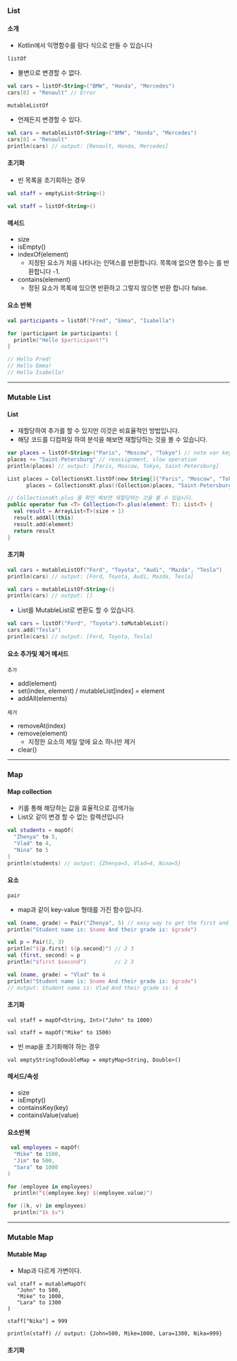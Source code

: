 ### List
#### 소개
* Kotlin에서 익명함수를 람다 식으로 만들 수 있습니다

`listOf`<br>
* 불변으로 변경할 수 없다.

```kotlin
val cars = listOf<String>("BMW", "Honda", "Mercedes")
cars[0] = "Renault" // Error
```


`mutableListOf`<br>
* 언제든지 변경할 수 있다.

```kotlin
val cars = mutableListOf<String>("BMW", "Honda", "Mercedes")
cars[0] = "Renault"
println(cars) // output: [Renault, Honda, Mercedes]
```

#### 초기화
* 빈 목록을 초기회하는 경우

```kotlin
val staff = emptyList<String>()

val staff = listOf<String>()
```

#### 메서드
* size
* isEmpty()
* indexOf(element)
  * 지정된 요소가 처음 나타나는 인덱스를 반환합니다. 목록에 없으면 함수는 를 반환합니다 -1.
* contains(element)
  * 정된 요소가 목록에 있으면 반환하고 그렇지 않으면 반환 합니다 false.

#### 요소 반복

```kotlin
val participants = listOf("Fred", "Emma", "Isabella")

for (participant in participants) {
  println("Hello $participant!")
}

// Hello Fred!
// Hello Emma!
// Hello Isabella!
```
---------------------------------------------------------------------

### Mutable List
#### List
* 재할당하여 추가를 할 수 있지만 이것은 비효율적인 방법입니다.
* 해당 코드를 디컴파일 하여 분석을 해보면 재할당하는 것을 볼 수 있습니다.
```kotlin
var places = listOf<String>("Paris", "Moscow", "Tokyo") // note var keyword
places += "Saint-Petersburg" // reassignment, slow operation
println(places) // output: [Paris, Moscow, Tokyo, Saint-Petersburg]
```

```kotlin
List places = CollectionsKt.listOf(new String[]{"Paris", "Moscow", "Tokyo"});
      places = CollectionsKt.plus((Collection)places, "Saint-Petersburg");

// CollectionsKt.plus 를 확인 해보면 재할당하는 것을 볼 수 있습니다.
public operator fun <T> Collection<T>.plus(element: T): List<T> {
  val result = ArrayList<T>(size + 1)
  result.addAll(this)
  result.add(element)
  return result
}
```
#### 초기화
```kotlin
val cars = mutableListOf("Ford", "Toyota", "Audi", "Mazda", "Tesla")
println(cars) // output: [Ford, Toyota, Audi, Mazda, Tesla]

val cars = mutableListOf<String>()
println(cars) // output: []
```
* List를 MutableList로 변환도 할 수 있습니다.
```kotlin
val cars = listOf("Ford", "Toyota").toMutableList()
cars.add("Tesla")
println(cars) // output: [Ford, Toyota, Tesla]
```
#### 요소 추가및 제거 메서드
`추가`<br>
* add(element)
* set(index, element) / mutableList[index] = element
* addAll(elements)

`제거`<br>
* removeAt(index)
* remove(element)
  * 지정한 요소의 제일 앞에 요소 하나만 제거
* clear()

---------------------------------------------------------------------
### Map
#### Map collection
* 키를 통해 해당하는 값을 효율적으로 검색가능
* List오 같이 변경 할 수 없는 컬렉션입니다
```kotlin
val students = mapOf(
  "Zhenya" to 5,
  "Vlad" to 4,
  "Nina" to 5
)
println(students) // output: {Zhenya=5, Vlad=4, Nina=5}
```

#### 요소
`pair`<br>
* map과 같이 key-value 형태를 가진 함수입니다.
```kotlin
val (name, grade) = Pair("Zhenya", 5) // easy way to get the first and the second values
println("Student name is: $name And their grade is: $grade")

val p = Pair(2, 3)
println("${p.first} ${p.second}") // 2 3
val (first, second) = p
println("$first $second")         // 2 3

val (name, grade) = "Vlad" to 4
println("Student name is: $name And their grade is: $grade")
// output: Student name is: Vlad And their grade is: 4 
```

#### 초기화
```
val staff = mapOf<String, Int>("John" to 1000)

val staff = mapOf("Mike" to 1500)
```

* 빈 map을 초기화해야 하는 경우
```
val emptyStringToDoubleMap = emptyMap<String, Double>()
```



#### 메서드/속성
* size
* isEmpty()
* containsKey(key)
* containsValue(value)


#### 요소반복
```kotlin
 val employees = mapOf(
  "Mike" to 1500,
  "Jim" to 500,
  "Sara" to 1000
)

for (employee in employees)
  println("${employee.key} ${employee.value}")

for ((k, v) in employees)
  println("$k $v")
```

---------------------------------------------------------------------
### Mutable Map
#### Mutable Map
* Map과 다르게 가변이다.
```
val staff = mutableMapOf(
   "John" to 500,
   "Mike" to 1000,
   "Lara" to 1300
)

staff["Nika"] = 999

println(staff) // output: {John=500, Mike=1000, Lara=1300, Nika=999}
```

#### 초기화

